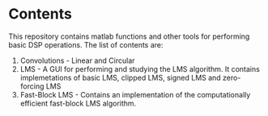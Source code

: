 # Contents

This repository contains matlab functions and other tools for performing basic DSP operations. The list of contents are:

1. Convolutions - Linear and Circular
2. LMS - A GUI for performing and studying the LMS algorithm. It contains implemetations of basic LMS, clipped LMS, signed LMS and zero-forcing LMS
3. Fast-Block LMS - Contains an implementation of the computationally efficient fast-block LMS algorithm.

